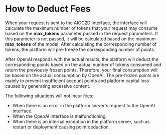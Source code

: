 # How to Deduct Fees

When your request is sent to the AIGC2D interface, the interface will calculate the maximum number of tokens that your request may consume based on the **max_tokens** parameter passed in the request parameters. If this parameter is not passed, it will be calculated based on the maximum **max_tokens** of the model. After calculating the corresponding number of tokens, the platform will pre-freeze the corresponding number of points.

After OpenAI responds with the actual results, the platform will deduct the corresponding points based on the actual number of tokens consumed and return the previously frozen points. Therefore, your final consumption will be based on the actual consumption by OpenAI. The pre-frozen points are mainly to prevent insufficient account points and platform capital loss caused by generating excessive content.

The following situations will not incur fees:

- When there is an error in the platform server's request to the OpenAI interface.
- When the OpenAI interface is malfunctioning.
- When there is an internal exception in the platform server, such as restart or deployment causing point deduction.